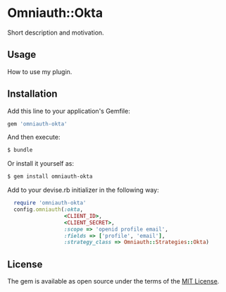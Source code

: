 # Omniauth::Okta
Short description and motivation.

## Usage
How to use my plugin.

## Installation
Add this line to your application's Gemfile:

```ruby
gem 'omniauth-okta'
```

And then execute:
```bash
$ bundle
```

Or install it yourself as:
```bash
$ gem install omniauth-okta
```

Add to your devise.rb initializer in the following way:

```ruby
  require 'omniauth-okta'
  config.omniauth(:okta,
                  <CLIENT_ID>,
                  <CLIENT_SECRET>,
                  :scope => 'openid profile email',
                  :fields => ['profile', 'email'],
                  :strategy_class => Omniauth::Strategies::Okta)
```

## License
The gem is available as open source under the terms of the [MIT License](http://opensource.org/licenses/MIT).
